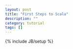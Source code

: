 ```yaml
---
layout: post
title: "First Steps to Scala"
description: ""
category: tutorial
tags: []
---
```

{% include JB/setup %}
